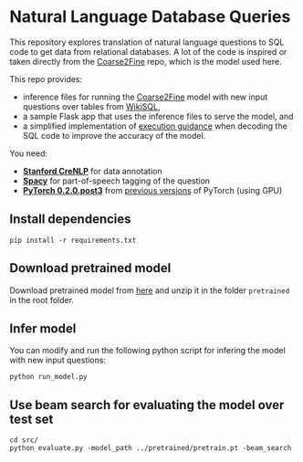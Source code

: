 # Natural Language Database Queries
This repository explores translation of natural language questions to SQL code to get data from relational databases. A lot of the code is inspired or taken directly from the [Coarse2Fine](https://github.com/donglixp/coarse2fine) repo, which is the model used here.

This repo provides: 
- inference files for running the [Coarse2Fine](https://github.com/donglixp/coarse2fine) model with new input questions over tables from [WikiSQL](https://github.com/salesforce/WikiSQL),
- a sample Flask app that uses the inference files to serve the model, and 
- a simplified implementation of [execution guidance](https://arxiv.org/abs/1807.03100) when decoding the SQL code to improve the accuracy of the model. 

You need:
- **[Stanford CreNLP](https://github.com/stanfordnlp/python-stanford-corenlp)** for data annotation 
- **[Spacy](https://spacy.io/usage/linguistic-features#pos-tagging)** for part-of-speech tagging of the question
- **[PyTorch 0.2.0.post3](http://download.pytorch.org/whl/cu80/torch-0.2.0.post3-cp36-cp36m-manylinux1_x86_64.whl)** from [previous versions](https://pytorch.org/get-started/previous-versions/) of PyTorch (using GPU)

## Install dependencies
```
pip install -r requirements.txt
```
## Download pretrained model
Download pretrained model from [here](https://drive.google.com/file/d/18oMNo4yC01gwMjHcfmE-_G5qE7X5SLYt/view?usp=sharing) and unzip it in the folder ```pretrained``` in the root folder. 

## Infer model 
You can modify and run the following python script for infering the model with new input questions:
```
python run_model.py
```
## Use beam search for evaluating the model over test set
```
cd src/
python evaluate.py -model_path ../pretrained/pretrain.pt -beam_search
```

